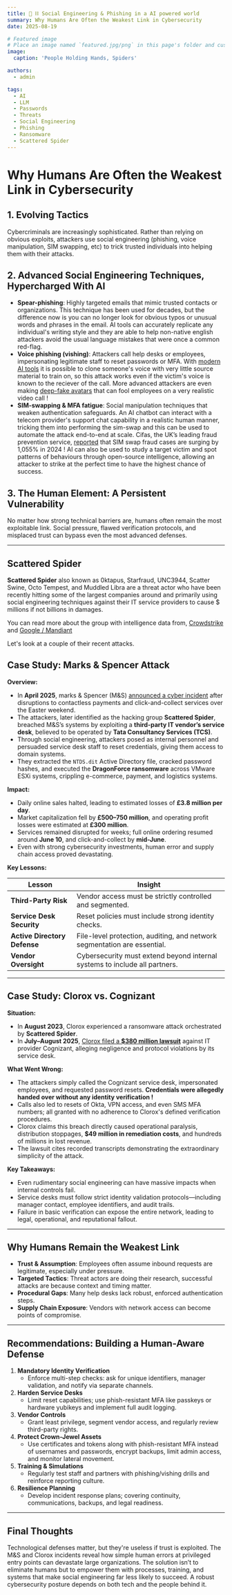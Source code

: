 ```yaml
---
title: 👥 ⛓️ Social Engineering & Phishing in a AI powered world
summary: Why Humans Are Often the Weakest Link in Cybersecurity
date: 2025-08-19

# Featured image
# Place an image named `featured.jpg/png` in this page's folder and customize its options here.
image:
  caption: 'People Holding Hands, Spiders'

authors:
  - admin

tags:
  - AI
  - LLM
  - Passwords
  - Threats
  - Social Engineering
  - Phishing
  - Ransomware
  - Scattered Spider
---
```


# Why Humans Are Often the Weakest Link in Cybersecurity

## 1. Evolving Tactics
Cybercriminals are increasingly sophisticated. Rather than relying on obvious exploits, attackers use social engineering (phishing, voice manipulation, SIM swapping, etc) to trick trusted individuals into helping them with their attacks.

## 2. Advanced Social Engineering Techniques, Hypercharged With AI
- **Spear-phishing**: Highly targeted emails that mimic trusted contacts or organizations. This technique has been used for decades, but the difference now is you can no longer look for obvious typos or unusual words and phrases in the email.  AI tools can accurately replicate any individual's writing style and they are able to help non-native english attackers avoid the usual language mistakes that were once a common red-flag.
- **Voice phishing (vishing)**: Attackers call help desks or employees, impersonating legitimate staff to reset passwords or MFA. With [modern AI tools](https://elevenlabs.io/voice-cloning) it is possible to clone someone's voice with very little source material to train on, so this attack works even if the victim's voice is known to the reciever of the call.  More advanced attackers are even making [deep-fake avatars](https://edition.cnn.com/2024/02/04/asia/deepfake-cfo-scam-hong-kong-intl-hnk) that can fool employees on a very realistic video call !
- **SIM-swapping & MFA fatigue**: Social manipulation techniques that weaken authentication safeguards.  An AI chatbot can interact with a telecom provider's support chat capability in a realistic human manner, tricking them into performing the sim-swap and this can be used to automate the attack end-to-end at scale. Cifas, the UK’s leading fraud prevention service, [reported](https://www.cifas.org.uk/newsroom/huge-surge-see-sim-swaps-hit-telco-and-mobile) that SIM swap fraud cases are surging by 1,055% in 2024 !   AI can also be used to study a target victim and spot patterns of behaviours through open-source intelligence, allowing an attacker to strike at the perfect time to have the highest chance of success.

## 3. The Human Element: A Persistent Vulnerability
No matter how strong technical barriers are, humans often remain the most exploitable link. Social pressure, flawed verification protocols, and misplaced trust can bypass even the most advanced defenses.

---

## Scattered Spider

**Scattered Spider** also known as 0ktapus, Starfraud, UNC3944, Scatter Swine, Octo Tempest, and Muddled Libra are a threat actor who have been recently hitting some of the largest companies around and primarily using social engineering techniques against their IT service providers to cause $ millions if not billions in damages.

You can read more about the group with intelligence data from, [Crowdstrike](https://www.crowdstrike.com/en-us/blog/crowdstrike-services-observes-scattered-spider-escalate-attacks/) and [Google / Mandiant](https://cloud.google.com/blog/topics/threat-intelligence/unc3944-proactive-hardening-recommendations)


Let's look at a couple of their recent attacks.


## Case Study: **Marks & Spencer** Attack

**Overview:**

- In **April 2025**, marks & Spencer (M&S) [announced a cyber incident](https://corporate.marksandspencer.com/cyber-update) after disruptions to contactless payments and click-and-collect services over the Easter weekend.
- The attackers, later identified as the hacking group **Scattered Spider**, breached M&S’s systems by exploiting a **third-party IT vendor’s service desk**, believed to be operated by **Tata Consultancy Services (TCS)**.
- Through social engineering, attackers posed as internal personnel and persuaded service desk staff to reset credentials, giving them access to domain systems.
- They extracted the `NTDS.dit` Active Directory file, cracked password hashes, and executed the **DragonForce ransomware** across VMware ESXi systems, crippling e-commerce, payment, and logistics systems.

**Impact:**

- Daily online sales halted, leading to estimated losses of **£3.8 million per day**.
- Market capitalization fell by **£500–750 million**, and operating profit losses were estimated at **£300 million**.
- Services remained disrupted for weeks; full online ordering resumed around **June 10**, and click-and-collect by **mid-June**.
- Even with strong cybersecurity investments, human error and supply chain access proved devastating.

**Key Lessons:**

| Lesson | Insight |
|--------|---------|
| **Third-Party Risk** | Vendor access must be strictly controlled and segmented. |
| **Service Desk Security** | Reset policies must include strong identity checks. |
| **Active Directory Defense** | File-level protection, auditing, and network segmentation are essential. |
| **Vendor Oversight** | Cybersecurity must extend beyond internal systems to include all partners. |

---

## Case Study: **Clorox vs. Cognizant**

**Situation:**

- In **August 2023**, Clorox experienced a ransomware attack orchestrated by **Scattered Spider**.
- In **July–August 2025**, [Clorox filed a **$380 million lawsuit**](https://www.securityweek.com/clorox-sues-cognizant-for-380-million-over-2023-hack/) against IT provider Cognizant, alleging negligence and protocol violations by its service desk.

**What Went Wrong:**

- The attackers simply called the Cognizant service desk, impersonated employees, and requested password resets. **Credentials were allegedly handed over without any identity verification !**
- Calls also led to resets of Okta, VPN access, and even SMS MFA numbers;  all granted with no adherence to Clorox's defined verification procedures.
- Clorox claims this breach directly caused operational paralysis, distribution stoppages, **$49 million in remediation costs**, and hundreds of millions in lost revenue.
- The lawsuit cites recorded transcripts demonstrating the extraordinary simplicity of the attack.

**Key Takeaways:**

- Even rudimentary social engineering can have massive impacts when internal controls fail.
- Service desks must follow strict identity validation protocols—including manager contact, employee identifiers, and audit trails.
- Failure in basic verification can expose the entire network, leading to legal, operational, and reputational fallout.

---

## Why Humans Remain the Weakest Link

- **Trust & Assumption**: Employees often assume inbound requests are legitimate, especially under pressure.
- **Targeted Tactics**: Threat actors are doing their research, successful attacks are because context and timing matter.
- **Procedural Gaps**: Many help desks lack robust, enforced authentication steps.
- **Supply Chain Exposure**: Vendors with network access can become points of compromise.

---

## Recommendations: Building a Human-Aware Defense

1. **Mandatory Identity Verification**
   - Enforce multi-step checks: ask for unique identifiers, manager validation, and notify via separate channels.
2. **Harden Service Desks**
   - Limit reset capabilities; use phish-resistant MFA like passkeys or hardware yubikeys and implement full audit logging.
3. **Vendor Controls**
   - Grant least privilege, segment vendor access, and regularly review third-party rights.
4. **Protect Crown-Jewel Assets**
   - Use certificates and tokens along with phish-resistant MFA instead of usernames and passwords, encrypt backups, limit admin access, and monitor lateral movement.
5. **Training & Simulations**
   - Regularly test staff and partners with phishing/vishing drills and reinforce reporting culture.
6. **Resilience Planning**
   - Develop incident response plans; covering continuity, communications, backups, and legal readiness.

---

## Final Thoughts

Technological defenses matter, but they're useless if trust is exploited. The M&S and Clorox incidents reveal how simple human errors at privileged entry points can devastate large organizations. The solution isn’t to eliminate humans but to empower them with processes, training, and systems that make social engineering far less likely to succeed. A robust cybersecurity posture depends on both tech and the people behind it.